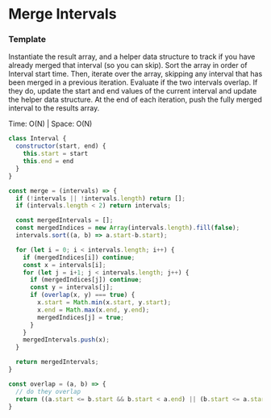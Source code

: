 # Merge Intervals

### Template

Instantiate the result array, and a helper data structure to track if you have already merged that interval (so you can skip). Sort the array in order of Interval start time. Then, iterate over the array, skipping any interval that has been merged in a previous iteration. Evaluate if the two intervals overlap. If they do, update the start and end values of the current interval and update the helper data structure. At the end of each iteration, push the fully merged interval to the results array.

Time: O(N) | Space: O(N)

```js
class Interval {
  constructor(start, end) {
    this.start = start
    this.end = end
  }
}

const merge = (intervals) => {
  if (!intervals || !intervals.length) return [];
  if (intervals.length < 2) return intervals;

  const mergedIntervals = [];
  const mergedIndices = new Array(intervals.length).fill(false);
  intervals.sort((a, b) => a.start-b.start);

  for (let i = 0; i < intervals.length; i++) {
    if (mergedIndices[i]) continue;
    const x = intervals[i];
    for (let j = i+1; j < intervals.length; j++) {
      if (mergedIndices[j]) continue;
      const y = intervals[j];
      if (overlap(x, y) === true) {
        x.start = Math.min(x.start, y.start);
        x.end = Math.max(x.end, y.end);
        mergedIndices[j] = true;
      }
    }
    mergedIntervals.push(x);
  }

  return mergedIntervals;
}

const overlap = (a, b) => {
  // do they overlap
  return ((a.start <= b.start && b.start < a.end) || (b.start <= a.start && a.start < b.end));
}
```
